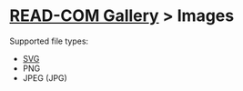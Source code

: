 # [READ-COM Gallery](..) > Images

Supported file types:
* [SVG](https://github.com/Zoomicon/READCOM_App/wiki/HowTo%3A-Enable-SVG-preview-for-File-Dialogs-on-Windows)
* PNG
* JPEG (JPG)
